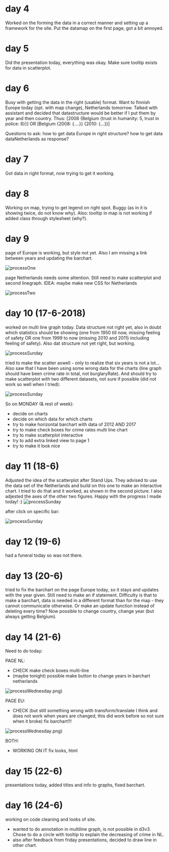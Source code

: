 # day 4

Worked on the forming the data in a correct manner and setting up a framework for the site.
Put the datamap on the first page, got a bit annoyed.

# day 5

Did the presentation today, everything was okay. Make sure tooltip exists for data in scatterplot.

# day 6

Busy with getting the data in the right (usable) format. Want to finnish Europe today (opt. with map change), Netherlands tomorrow. Talked with assistant and decided that datastructure would be better if I put them by year and then country.
Thus: [2008 {Belgium {trust in humanity: 5, trust in police: 6}}]
OR [Belgium {2008: {....}} {2010: {...}}]

Questions to ask: how to get data Europe in right structure? how to get data dataNetherlands as response?

# day 7

Got data in right format, now trying to get it working.

# day 8

Working on map, trying to get legend on right spot. Buggy (as in it is showing twice, do not know why).
Also: tooltip in map is not working if added class through stylesheet (why?).

# day 9

page of Europe is working, but style not yet. Also I am missing a link between years and updating the barchart.

![processOne](doc/process2.jpeg)

page Netherlands needs some attention. Still need to make scatterplot and second linegraph.
IDEA: maybe make new CSS for Netherlands

![processTwo](doc/process1.jpg)

# day 10 (17-6-2018)

worked on multi line graph today. Data structure not right yet, also in doubt which statistics
should be showing (one from 1950 till now, missing feeling of safety OR one from 1999 to now (missing 2010 and 2011) including feeling of safety). Also dat structure not yet right, but working.

![processSunday](doc/176.png)

tried to make the scatter aswell - only to realize that six years is
not a lot... Also saw that I have been using some wrong data for the charts (line graph should have been crime rate in total, not burglaryRate). And should try to make scatterplot with two different datasets, not sure if possible (did not work so well when I tried):

![processSunday](doc/176(2).png)

So on MONDAY (& rest of week):
- decide on charts
- decide on which data for which charts
- try to make horizontal barchart with data of 2012 AND 2017
- try to make check boxes for crime rates multi line chart
- try to make scatterplot interactive
- try to add extra linked view to page 1
- try to make it look nice

# day 11 (18-6)

Adjusted the idea of the scatterplot after Stand Ups. They advised to use the data set of the
Netherlands and build on this one to make an interactive chart. I tried to do that and it worked, as shown in the second picture. I also adjested the axes of the other two figures.
Happy with the progress I made today! :)
![processSunday](doc/186.png)

after click on specific bar:

![processSunday](doc/186(2).png)

# day 12 (19-6)

had a funeral today so was not there.

# day 13 (20-6)

tried to fix the barchart on the page Europe today, so it stays and updates with the year given. Still need to make an if statement. Difficulty is that to make a barchart, data is needed in a different format than for the map - they cannot communicatie otherwise. Or make an update function instead of deleting every time?
Now possible to change country, change year (but always getting Belgium).

# day 14 (21-6)
Need to do today:

PAGE NL:

- CHECK make check boxes multi-line
- (maybe tonight) possible make button to change years in barchart netherlands

![processWednesday](doc/216).png)

PAGE EU:

- CHECK (but still something wrong with transform/translate I think and does not work when years are changed,
  this did work before so not sure when it broke) fix barchart!!!

![processWednesday](doc/216(2)).png)

BOTH:

- WORKING ON IT fix looks, html

# day 15 (22-6)

presentations today, added titles and info to graphs, fixed barchart.

# day 16 (24-6)

working on code cleaning and looks of site.
- wanted to do annotation in multiline graph, is not possible in d3v3. Chose to do a circle with tooltip to explain the decreasing of crime in NL.
- also after feedback from friday presentations, decided to draw line in other chart. 
